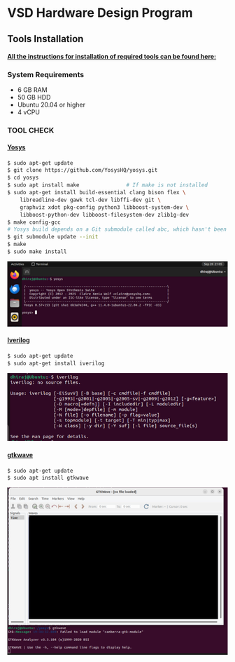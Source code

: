 
# VSD Hardware Design Program

## Tools Installation

#### <ins>All the instructions for installation of required tools can be found here:</ins>

### **System Requirements**
- 6 GB RAM
- 50 GB HDD
- Ubuntu 20.04 or higher
- 4 vCPU


### **TOOL CHECK**

#### <ins>**Yosys**</ins>
```bash
$ sudo apt-get update
$ git clone https://github.com/YosysHQ/yosys.git
$ cd yosys
$ sudo apt install make               # If make is not installed
$ sudo apt-get install build-essential clang bison flex \
    libreadline-dev gawk tcl-dev libffi-dev git \
    graphviz xdot pkg-config python3 libboost-system-dev \
    libboost-python-dev libboost-filesystem-dev zlib1g-dev
$ make config-gcc
# Yosys build depends on a Git submodule called abc, which hasn't been initialized yet. You need to run the following command before running make
$ git submodule update --init
$ make 
$ sudo make install
```
![Alt Text](Images/yosys.jpeg)

#### <ins>**Iverilog**</ins>
```bash
$ sudo apt-get update
$ sudo apt-get install iverilog
```
![Alt Text](Images/Iverilog.jpeg)

#### <ins>**gtkwave**</ins>
```bash
$ sudo apt-get update
$ sudo apt install gtkwave
```
![Alt Text](Images/gtkwave.jpeg)
